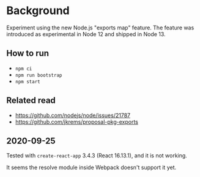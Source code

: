 # Background

Experiment using the new Node.js "exports map" feature. The feature was introduced as experimental in Node 12 and shipped in Node 13.

## How to run

- `npm ci`
- `npm run bootstrap`
- `npm start`

## Related read

- https://github.com/nodejs/node/issues/21787
- https://github.com/jkrems/proposal-pkg-exports

## 2020-09-25

Tested with `create-react-app` 3.4.3 (React 16.13.1), and it is not working.

It seems the resolve module inside Webpack doesn't support it yet.
